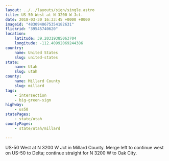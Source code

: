 ```yaml
---
layout: ../../layouts/sign/single.astro
title: US-50 West at N 3200 W Jct.
date: 2018-03-30 16:33:45 +0000 +0000
imageid: "4830940675354182631"
flickrid: "39545740620"
location:
    latitude: 39.20319385063704
    longitude: -112.40992069244386
country:
    name: United States
    slug: united-states
state:
    name: Utah
    slug: utah
county:
    name: Millard County
    slug: millard
tags:
    - intersection
    - big-green-sign
highway:
    - us50
statePages:
    - state/utah
countyPages:
    - state/utah/millard

---
```

US-50 West at N 3200 W Jct in Millard County.  Merge left to continue west on US-50 to Delta; continue straight for N 3200 W to Oak City.